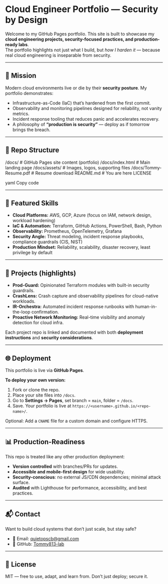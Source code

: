 # Cloud Engineer Portfolio — Security by Design

Welcome to my GitHub Pages portfolio. This site is built to showcase my **cloud engineering projects, security-focused practices, and production-ready labs**.  
The portfolio highlights not just what I build, but *how I harden it* — because real cloud engineering is inseparable from security.

---

## 🎯 Mission

Modern cloud environments live or die by their **security posture**. My portfolio demonstrates:
- Infrastructure-as-Code (IaC) that’s hardened from the first commit.  
- Observability and monitoring pipelines designed for reliability, not vanity metrics.  
- Incident response tooling that reduces panic and accelerates recovery.  
- A philosophy of **“production is security”** — deploy as if tomorrow brings the breach.

---

## 📂 Repo Structure

/docs/ # GitHub Pages site content (portfolio)
/docs/index.html # Main landing page
/docs/assets/ # Images, logos, supporting files
/docs/Tommy-Resume.pdf # Resume download
README.md # You are here
LICENSE

yaml
Copy code

---

## 🔑 Featured Skills

- **Cloud Platforms:** AWS, GCP, Azure (focus on IAM, network design, workload hardening)  
- **IaC & Automation:** Terraform, GitHub Actions, PowerShell, Bash, Python  
- **Observability:** Prometheus, OpenTelemetry, Grafana  
- **Security Angle:** Threat modeling, incident response playbooks, compliance guardrails (CIS, NIST)  
- **Production Mindset:** Reliability, scalability, disaster recovery, least privilege by default  

---

## 🚀 Projects (highlights)

- **Prod-Guard:** Opinionated Terraform modules with built-in security guardrails.  
- **CrashLens:** Crash capture and observability pipelines for cloud-native workloads.  
- **IR-Orchestra:** Automated incident response runbooks with human-in-the-loop confirmation.  
- **Proactive Network Monitoring:** Real-time visibility and anomaly detection for cloud infra.  

Each project repo is linked and documented with both **deployment instructions** and **security considerations**.

---

## 🌐 Deployment

This portfolio is live via **GitHub Pages**.  

**To deploy your own version:**
1. Fork or clone the repo.  
2. Place your site files into `/docs`.  
3. Go to **Settings → Pages**, set branch = `main`, folder = `/docs`.  
4. Save. Your portfolio is live at `https://<username>.github.io/<repo-name>/`.  

Optional: Add a `CNAME` file for a custom domain and configure HTTPS.  

---

## 📊 Production-Readiness

This repo is treated like any other production deployment:  
- **Version controlled** with branches/PRs for updates.  
- **Accessible and mobile-first design** for wide usability.  
- **Security-conscious**: no external JS/CDN dependencies; minimal attack surface.  
- **Audited** with Lighthouse for performance, accessibility, and best practices.  

---

## 📬 Contact

Want to build cloud systems that don’t just scale, but stay safe?  

- 📧 Email: [quietopscb@gmail.com](mailto:quietopscb@gmail.com)  
- 🔗 GitHub: [Tommy813-lab](https://github.com/Tommy813-lab)  
---

## 📜 License

MIT — free to use, adapt, and learn from. Don’t just deploy; secure it.







